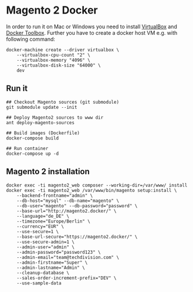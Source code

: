 # Magento 2 Docker

In order to run it on Mac or Windows you need to install [VirtualBox](https://www.virtualbox.org/) and 
[Docker Toolbox](https://www.docker.com/docker-toolbox). Further you have to create a docker host VM e.g. with
following command:

    docker-machine create --driver virtualbox \
        --virtualbox-cpu-count "2" \
        --virtualbox-memory "4096" \
        --virtualbox-disk-size "64000" \
        dev

## Run it

    ## Checkout Magento sources (git submodule)
    git submodule update --init
    
    ## Deploy Magento2 sources to www dir
    ant deploy-magento-sources
    
    ## Build images (Dockerfile)
    docker-compose build
    
    ## Run container
    docker-compose up -d

## Magento 2 installation

    docker exec -ti magento2_web composer --working-dir=/var/www/ install
    docker exec -ti magento2_web /var/www/bin/magento setup:install \
        --backend-frontname="admin" \
        --db-host="mysql" --db-name="magento" \
        --db-user="magento" --db-password="password" \
        --base-url="http://magento2.docker/" \
        --language="de_DE" \
        --timezone="Europe/Berlin" \
        --currency="EUR" \
        --use-secure=1 \
        --base-url-secure="https://magento2.docker/" \
        --use-secure-admin=1 \
        --admin-user="admin" \
        --admin-password="password123" \
        --admin-email="team@techdivision.com" \
        --admin-firstname="Super" \
        --admin-lastname="Admin" \
        --cleanup-database \
        --sales-order-increment-prefix="DEV" \
        --use-sample-data
    